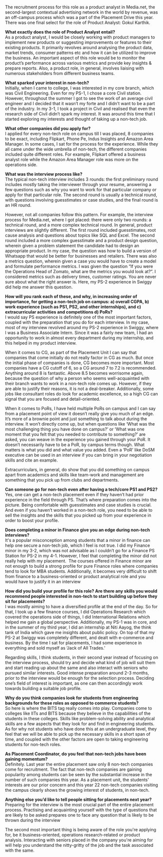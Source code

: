 <p><!-- wp:paragraph --></p>
<p>The recruitment process for this role as a product analyst in Media.net, the second-largest contextual advertising network in the world by revenue, was an off-campus process which was a part of the Placement Drive this year. There was one final select for the role of Product Analyst: Gokul Karthik.</p>
<p><!-- /wp:paragraph --></p>
<p><!-- wp:paragraph --></p>
<p><strong>What exactly does the role of Product Analyst entail?<br /></strong>As a product analyst, I would be closely working with product managers to implement new products or suggesting improvements or features to their existing products. It primarily revolves around analysing the product data, market trends, consumer patterns etc and how it can be utilized to improve the business. An important aspect of this role would be to monitor the product’s performance across various metrics and provide key insights &amp; prepare reports. Also, a product role, in general, involves liaising with numerous stakeholders from different business teams.</p>
<p><!-- /wp:paragraph --></p>
<p><!-- wp:paragraph --></p>
<p><strong>What sparked your interest in non-tech?</strong><br />Initially, when I came to college, I was interested in my core branch, which was Civil Engineering. Even for my PS-1, I chose a core Civil station. However, throughout the summer I got to see the work of an average civil engineer and I decided that it wasn’t my forte and I didn’t want to be a part of the industry. In my 3-1, I took a project in Civil and realised that even the research side of Civil didn’t spark my interest. It was around this time that I started exploring my interests and thought of taking up a non-tech job.</p>
<p><strong>What other companies did you apply for?</strong><br />I applied for every non-tech role on campus till I was placed, 8 companies to be exact, including Flipkart, Phone Pe, Indus Insights and Amazon Area Manager. In some cases, I sat for the process for the experience. While they all came under the wide umbrella of non-tech, the different companies included quite different roles. For example, Flipkart offered a business analyst role while the Amazon Area Manager role was more on the operations side.</p>
<p><strong>What was the interview process like?</strong><br />The typical non-tech interview includes 3 rounds: the first preliminary round includes mostly taking the interviewer through your resume, answering a few questions such as why you want to work for that particular company or apply for that particular role. The second round is usually a technical round, with questions involving guesstimates or case studies, and the final round is an HR round.</p>
<p>However, not all companies follow this pattern. For example, the interview process for Media.net, where I got placed: there were only two rounds: a technical round, and a more complex technical round. In general, product interviews are slightly different. The first round included guesstimates, root cause analysis and questions about topics like SQL and Excel. The second round included a more complex guesstimate and a product design question, wherein given a problem statement the candidate had to design an appropriate product. In my case, the question was how to build a version of Whatsapp that would be better for businesses and retailers. There was also a metrics question, wherein given a case you would have to create a model and formulate performance metrics. I was given the question “If you were the Operations Head of Zomato, what are the metrics you would look at?”. I considered metrics such as delivery times, customer ratings. You are never sure about what the right answer is. Here, my PS-2 experience in Swiggy did help me answer this question.</p>
<p><strong>How will you rank each of these, and why, in increasing order of importance, for getting a non-tech job on campus: a) overall CGPA, b) work experience (such as PS1, PS2, and other internships), and c) extracurricular activities and competitions d) PoRs? </strong><br />I would say PS experience is definitely one of the most important factors, coupled with the preparation that you do for each interview. In my case, most of my interview revolved around my PS-2 experience in Swiggy, where I was a Business Associate Intern. Since it was a fairly new team, I had an opportunity to work in almost every department during my internship, and this helped in my product interview.</p>
<p>When it comes to CG, as part of the Placement Unit I can say that companies that come initially do not really factor in CG as much. But once the initial phase of companies is done, CG becomes more important. Most companies have a CG cutoff of 6, so a CG around 7 to 7.2 is recommended. Anything around 8 is fantastic. Above 8.5 becomes worrisome again, because the question of why a person who seems well-acquainted with their branch wants to work in a non-tech role comes up. However, if they are able to justify their reasons, it is not a deal-breaker. Additionally, some jobs like consultant roles do look for academic excellence, so a high CG can signal that you are focused and detail-oriented.</p>
<p>When it comes to PoRs, I have held multiple PoRs on campus and I can say from a placement point of view it doesn’t really give you much of an edge. It’s more of a brownie point and just something to talk about during the interview. It won’t directly come up, but when questions like ‘What was the most challenging thing you have done on campus?’ or ‘What was one moment that you felt that you needed to contribute to something?’ are asked, you can weave in the experience you gained through your PoR. It doesn’t necessarily have to be a PoR, by campus terms though. What matters is what you did and what value you added. Even a ‘PoR’ like DoSM executive can be used in an interview if you can bring in your negotiation skills and cite an example.</p>
<p>Extracurriculars, in general, do show that you did something on campus apart from academics and skills like team-work and management are something that you pick up from clubs and departments. </p>
<p><strong>Can someone go for non-tech even after having a tech/core PS1 and PS2?</strong><br />Yes, one can get a non-tech placement even if they haven’t had prior experience in the field through PS. That’s where preparation comes into the picture. Being comfortable with guesstimates and case studies is crucial. And even if you haven’t worked in a non-tech role, you need to be able to sell the insights and the skills that you picked up from your experience in order to boost your profile.</p>
<p><strong>Does completing a minor in Finance give you an edge during non-tech interviews?</strong><br />It's a popular misconception among students that a minor in finance can help one secure a non-tech job, which I feel is not true. I did my Finance minor in my 3-2, which was not advisable as I couldn’t go for a Finance PS Station for PS-2 in my 4-1. However, I feel that completing the minor did not really help with my placement.  The courses offered in Finance minor are not enough to build a strong profile for pure Finance roles where companies tend to look for MBA students. Additionally, it becomes very difficult to shift from finance to a business-oriented or product analytical role and you would have to justify it in an interview</p>
<p><!-- /wp:paragraph --></p>
<p><!-- wp:paragraph --></p>
<p><strong>How did you build your profile for this role? Are there any skills you would recommend people interested in non-tech to start building up before they sit for placements?</strong><br />I was mostly aiming to have a diversified profile at the end of the day. So for that, I took up a few finance courses, I did Operations Research which covered the operations side of things, I did International Relations which helped me gain a global perspective. Additionally, my PS-1 was in core, and in the summer of my third year, I did an internship at Niti Aayog, the think tank of India which gave me insights about public policy. On top of that my PS-2 at Swiggy was completely different, and dealt with e-commerce and business. By the time I sat for placements, I had some experience in everything and sold myself as ‘Jack of All Trades.’</p>
<p>Regarding skills, I think students, in their second year instead of focusing on the interview process, should try and decide what kind of job will suit them and start reading up about the same and also interact with seniors who pursued similar interests. Good intense preparation around 2-3 months, prior to the interview would be enough for the selection process. Deciding one’s field of interest is important, as one can then accordingly work towards building a suitable job profile.</p>
<p><!-- /wp:paragraph --></p>
<p><!-- wp:paragraph --></p>
<p><strong>Why do you think companies look for students from engineering backgrounds for these roles as opposed to commerce students? </strong><strong><br /></strong>So here is where the BITS tag really comes into play. Companies come to colleges like IITs and BITS because they believe in the capabilities of the students in these colleges. Skills like problem-solving ability and analytical skills are a few aspects that they look for and find in engineering students. As for why not students who have done this at an undergraduate level, they feel that we will be able to pick up the necessary skills in a short span of time, and coupled with the other factors are open to taking engineering students for non-tech roles.&nbsp;</p>
<p><!-- /wp:paragraph --></p>
<p><!-- wp:paragraph --></p>
<p><strong>As Placement Coordinator, do you feel that non-tech jobs have been gaining momentum?</strong>&nbsp;<br />Definitely. Last year the entire placement saw only 8 non-tech companies come for recruitment. The fact that non-tech companies are gaining popularity among students can be seen by the substantial increase in the number of such companies this year. As a placement unit, the students' interests are our prior concern and this year 22 non-tech companies visiting the campus clearly shows the growing interest of students, in non-tech.&nbsp;</p>
<p><!-- /wp:paragraph --></p>
<p><!-- wp:paragraph --></p>
<p><strong>Anything else you’d like to tell people sitting for placements next year?</strong><br />Preparing for the interview is the most crucial part of the entire placement process. Practising and acquainting yourself with the type of questions that are likely to be asked prepares one to face any question that is likely to be thrown during the interview</p>
<p>The second most important thing is being aware of the role you're applying for, be it business-oriented, operations research-related or product analysis. Interacting with seniors placed in the company you're aiming for will help you understand the nitty-gritty of the job and the task associated with the same.&nbsp;</p>
<p><!-- /wp:paragraph --></p>
